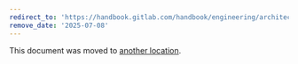 ```yaml
---
redirect_to: 'https://handbook.gitlab.com/handbook/engineering/architecture/design-documents/custom_models/'
remove_date: '2025-07-08'
---
```


This document was moved to [another location](https://handbook.gitlab.com/handbook/engineering/architecture/design-documents/custom_models/).

<!-- This redirect file can be deleted after <2025-07-08>. -->
<!-- Redirects that point to other docs in the same project expire in three months. -->
<!-- Redirects that point to docs in a different project or site (for example, link is not relative and starts with `https:`) expire in one year. -->
<!-- Before deletion, see: https://docs.gitlab.com/ee/development/documentation/redirects.html -->
